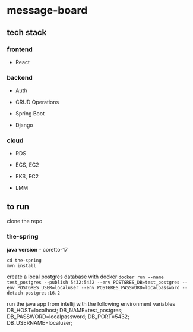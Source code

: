 # message-board

## tech stack

### frontend

- React

### backend

- Auth

- CRUD Operations

- Spring Boot

- Django

### cloud

- RDS

- ECS, EC2

- EKS, EC2

- LMM

## to run

clone the repo

### the-spring

**java version** - coretto-17

```
cd the-spring
mvn install
```

create a local postgres database with docker
`docker run --name test_postgres --publish 5432:5432 --env POSTGRES_DB=test_postgres --env POSTGRES_USER=localuser --env POSTGRES_PASSWORD=localpassword --detach postgres:16.2
`

run the java app from intellij with the following environment variables
DB_HOST=localhost;
DB_NAME=test_postgres;
DB_PASSWORD=localpassword;
DB_PORT=5432;
DB_USERNAME=localuser;
